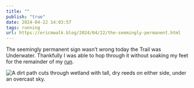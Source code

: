 ```yaml
---
title: ""
publish: "true"
date: 2024-04-22 14:03:57
tags: running
url: https://ericmwalk.blog/2024/04/22/the-seemingly-permanent.html
---
```


The seemingly permanent sign wasn’t wrong today the Trail was Underwater. Thankfully I was able to hop through it without soaking my feet for the remainder of my [run](https://strava.com/activities/11239336347).

![A dirt path cuts through wetland with tall, dry reeds on either side, under an overcast sky.](https://ericmwalk.blog/uploads/2024/img-8708.jpeg)
